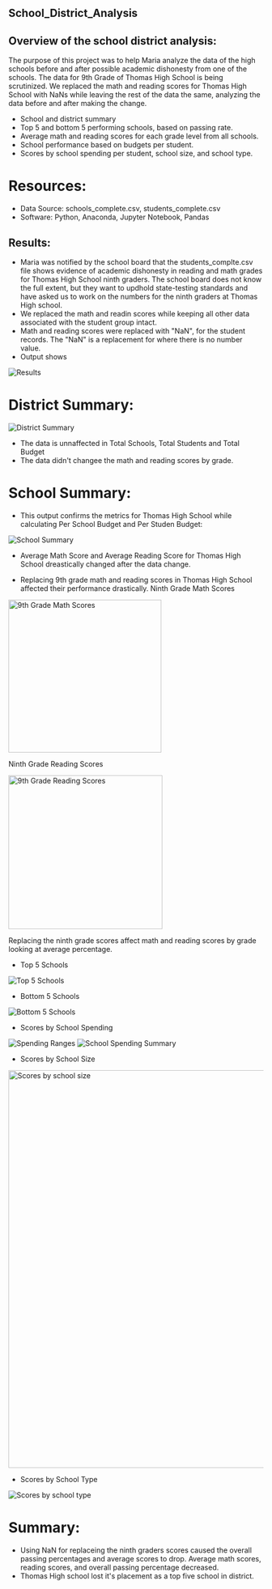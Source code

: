 ## School_District_Analysis

## Overview of the school district analysis:
The purpose of this project was to help Maria analyze the data of the high schools before and after possible academic dishonesty from one of the schools. The data for 9th Grade of Thomas High School is being scrutinized. We replaced the math and reading scores for Thomas High School with NaNs while leaving the rest of the data the same, analyzing the data before and after making the change.

* School and district summary
* Top 5 and bottom 5 performing schools, based on passing rate. 
* Average math and reading scores for each grade level from all schools.
* School performance based on budgets per student. 
* Scores by school spending per student, school size, and school type. 

# Resources:
* Data Source: schools_complete.csv, students_complete.csv
* Software: Python, Anaconda, Jupyter Notebook, Pandas

## Results:
* Maria was notified by the school board that the students_complte.csv file shows evidence of academic dishonesty in reading and math grades for Thomas High School ninth graders. The school board does not know the full extent, but they want to updhold state-testing standards and have asked us to work on the numbers for the ninth graders at Thomas High school.
* We replaced the math and readin scores while keeping all other data associated with the student group intact. 
* Math and reading scores were replaced with "NaN", for the student records. The "NaN" is a replacement for where there is no number value. 
* Output shows 

![Results](https://user-images.githubusercontent.com/106033535/178174545-ce925f93-e7b6-4bca-a35e-2d38a31e70cc.png)

# District Summary:

![District Summary](https://user-images.githubusercontent.com/106033535/178174581-f20ffa39-15ad-4434-88e5-b5bb993a8c72.png)

* The data is unnaffected in Total Schools, Total Students and Total Budget
* The data didn't changee the math and reading scores by grade. 

# School Summary:
* This output confirms the metrics for Thomas High School while calculating Per School Budget and Per Studen Budget:

![School Summary](https://user-images.githubusercontent.com/106033535/178174908-229d3016-cb02-4c6f-b119-56b6bca0629e.png)

* Average Math Score and Average Reading Score for Thomas High School dreastically changed after the data change. 

* Replacing 9th grade math and reading scores in Thomas High School affected their performance drastically. 
Ninth Grade Math Scores

<img width="302" alt="9th Grade Math Scores" src="https://user-images.githubusercontent.com/106033535/178175107-db86caa1-b1d9-4222-b669-5b8438293e20.png">

Ninth Grade Reading Scores

<img width="304" alt="9th Grade Reading Scores" src="https://user-images.githubusercontent.com/106033535/178175153-f9b4e736-6575-4575-b086-42b4697f9ccb.png">

Replacing the ninth grade scores affect math and reading scores by grade looking at average percentage. 

* Top 5 Schools

![Top 5 Schools](https://user-images.githubusercontent.com/106033535/178175300-731b1783-fb5b-470e-bc11-d5e43242bd8a.png)

* Bottom 5 Schools

![Bottom 5 Schools](https://user-images.githubusercontent.com/106033535/178175358-66fb4b90-62d1-4128-9f0f-da1e66f3568d.png)

* Scores by School Spending

![Spending Ranges](https://user-images.githubusercontent.com/106033535/178175450-9d777ed0-7a24-489f-8394-fe5a151c9421.png)
![School Spending Summary](https://user-images.githubusercontent.com/106033535/178175460-2c21bef2-dd22-4bc7-9677-6e9d1dca71a5.png)

* Scores by School Size

<img width="786" alt="Scores by school size" src="https://user-images.githubusercontent.com/106033535/178175502-b8ec901b-46c3-4903-b579-56cd6c15f272.png">

* Scores by School Type

![Scores by school type](https://user-images.githubusercontent.com/106033535/178175525-420657b0-4cb4-4a6a-899d-3e68829e80e8.png)


# Summary: 

* Using NaN for replaceing the ninth graders scores caused the overall passing percentages and average scores to drop. Average math scores, reading scores, and overall passing percentage decreased. 
* Thomas High school lost it's placement as a top five school in district. 
